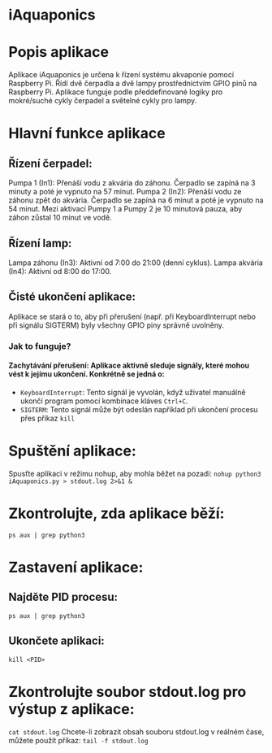 # iAquaponics
# Popis aplikace
Aplikace iAquaponics je určena k řízení systému akvaponie pomocí Raspberry Pi. Řídí dvě čerpadla a dvě lampy prostřednictvím GPIO pinů na Raspberry Pi. Aplikace funguje podle předdefinované logiky pro mokré/suché cykly čerpadel a světelné cykly pro lampy.

# Hlavní funkce aplikace
## Řízení čerpadel:
Pumpa 1 (In1): Přenáší vodu z akvária do záhonu. Čerpadlo se zapíná na 3 minuty a poté je vypnuto na 57 minut.
Pumpa 2 (In2): Přenáší vodu ze záhonu zpět do akvária. Čerpadlo se zapíná na 6 minut a poté je vypnuto na 54 minut.
Mezi aktivací Pumpy 1 a Pumpy 2 je 10 minutová pauza, aby záhon zůstal 10 minut ve vodě.
## Řízení lamp:
Lampa záhonu (In3): Aktivní od 7:00 do 21:00 (denní cyklus).
Lampa akvária (In4): Aktivní od 8:00 do 17:00.
## Čisté ukončení aplikace:
Aplikace se stará o to, aby při přerušení (např. při KeyboardInterrupt nebo při signálu SIGTERM) byly všechny GPIO piny správně uvolněny.
### Jak to funguje?
#### Zachytávání přerušení: Aplikace aktivně sleduje signály, které mohou vést k jejímu ukončení. Konkrétně se jedná o:
- `KeyboardInterrupt`: Tento signál je vyvolán, když uživatel manuálně ukončí program pomocí kombinace kláves `Ctrl+C`.
- `SIGTERM`: Tento signál může být odeslán například při ukončení procesu přes příkaz `kill`

# Spuštění aplikace:
Spusťte aplikaci v režimu nohup, aby mohla běžet na pozadí:
`nohup python3 iAquaponics.py > stdout.log 2>&1 &`
# Zkontrolujte, zda aplikace běží:
`ps aux | grep python3`
# Zastavení aplikace:
## Najděte PID procesu:
` ps aux | grep python3 `
## Ukončete aplikaci:
`kill <PID>`

# Zkontrolujte soubor stdout.log pro výstup z aplikace:
`cat stdout.log`
Chcete-li zobrazit obsah souboru stdout.log v reálném čase, můžete použít příkaz: 
`tail -f stdout.log`






